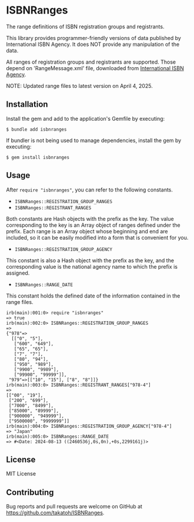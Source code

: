 # ISBNRanges

The range definitions of ISBN registration groups and registrants.

This library provides programmer-friendly versions of data published by International ISBN Agency. It does NOT provide any manipulation of the data.

All ranges of registration groups and registrants are supported.
Those depend on 'RangeMessage.xml' file, downloaded from [International ISBN Agency](https://www.isbn-international.org/range_file_generation).

NOTE: Updated range files to latest version on April 4, 2025.

## Installation

Install the gem and add to the application's Gemfile by executing:

    $ bundle add isbnranges

If bundler is not being used to manage dependencies, install the gem by executing:

    $ gem install isbnranges

## Usage

After `require "isbnranges"`, you can refer to the following constants.

- `ISBNRanges::REGISTRATION_GROUP_RANGES`
- `ISBNRanges::REGISTRANT_RANGES`

Both constants are Hash objects with the prefix as the key. The value corresponding to the key is an Array object of ranges defined under the prefix. Each range is an Array object whose beginning and end are included, so it can be easily modified into a form that is convenient for you.

- `ISBNRanges::REGISTRATION_GROUP_AGENCY`

This constant is also a Hash object with the prefix as the key, and the corresponding value is the national agency name to which the prefix is assigned.

- `ISBNRanges::RANGE_DATE`

This constant holds the defined date of the information contained in the range files.

    irb(main):001:0> require "isbnranges"
    => true
    irb(main):002:0> ISBNRanges::REGISTRATION_GROUP_RANGES
    =>
    {"978"=>
      [["0", "5"],
       ["600", "649"],
       ["65", "65"],
       ["7", "7"],
       ["80", "94"],
       ["950", "989"],
       ["9900", "9989"],
       ["99900", "99999"]],
     "979"=>[["10", "15"], ["8", "8"]]}
    irb(main):003:0> ISBNRanges::REGISTRANT_RANGES["978-4"]
    =>
    [["00", "19"],
     ["200", "699"],
     ["7000", "8499"],
     ["85000", "89999"],
     ["900000", "949999"],
     ["9500000", "9999999"]]
    irb(main):004:0> ISBNRanges::REGISTRATION_GROUP_AGENCY["978-4"]
    => "Japan"
    irb(main):005:0> ISBNRanges::RANGE_DATE
    => #<Date: 2024-08-13 ((2460536j,0s,0n),+0s,2299161j)>

## License

MIT License

## Contributing

Bug reports and pull requests are welcome on GitHub at https://github.com/takatoh/ISBNRanges.
